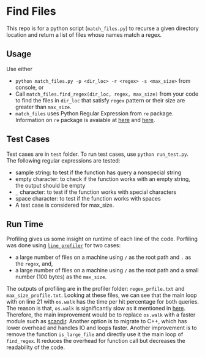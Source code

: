 # Find Files
This repo is for a python script (`match_files.py`) to recurse a given directory location and return a list of files whose names match a regex.
## Usage
Use either 
- `python match_files.py -p <dir_loc> -r <regex> -s <max_size>` from console, or
- Call  `match_files.find_regex(dir_loc, regex, max_size)` from your code to find the files in `dir_loc` that satisfy `regex` pattern or their size are greater than `max_size`.
- `match_files` uses Python Regular Expression from `re` package. Information on `re` package is avaiable at [here](https://developers.google.com/edu/python/regular-expressions) and [here](https://docs.python.org/2/library/re.html).

## Test Cases
 Test cases are in `test` folder. To run test cases, use `python run_test.py`. The following regular expressions are tested:
- sample string: to test if the function has query a nonspecial string
- empty character: to check if the function works with an empty string, the output should be empty
- `_` character: to test if the function works with special characters
- space character: to test if the function works with spaces
- A test case is considered for max_size.

## Run Time
Profiling gives us some insight on runtime of each line of the code. Porfiling was done using [`line_profiler`](https://pypi.org/project/line_profiler/) for two cases:
- a large number of files on a machine using `/` as the root path and `.` as the `regex`, and, 
- a large number of files on a machine using `/` as the root path and a small number (100 bytes) as the `max_size`.

The outputs of profiling are in the profiler folder: `regex_prfile.txt` and `max_size_profile.txt`. Looking at these files, we can see that the main loop with on line 21 with `os.walk` has the time per hit percentage for both queries. The reason is that, `os.walk` is significantly slow as it mentioned in [here](https://github.com/benhoyt/scandir). Therefore, the main improvement would be to replace `os.walk` with a faster module such as [scandir](https://github.com/benhoyt/scandir). Another option is to migrate to C++, which has lower overhead and handles IO and loops faster. 
Another improvement is to remove the function `is_large_file` and directly use it the main loop of `find_regex`. It reduces the overhead for function call but decreases the readability of the code.

